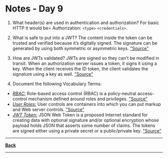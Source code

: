 # Notes - Day 9

1. What header(s) are used in authentication and authorization? For basic HTTP it would be= Authorization: `<type>` `<credentials>`.

2. What is safe to put into a JWT? The content inside the token can be trusted and verified because it’s digitally signed. The signature can be generated by using both symmetric or asymmetric keys. <a href = "https://www.bbva.com/en/json-web-tokens-jwt-how-to-use-them-safely/">"Source"</a>

3. How are JWTs validated? JWTs are signed so they can't be modified in transit. When an authorization server issues a token, it signs it using a key. When the client receives the ID token, the client validates the signature using a key as well. <a href = "https://dev.to/kimmaida/signing-and-validating-json-web-tokens-jwt-for-everyone-25fb#:~:text=JWTs%20are%20signed%20so%20they,using%20a%20key%20as%20well.">"Source"</a>

4. Document the following Vocabulary Terms:

- <u>*RBAC:*</u> Role-based access control (RBAC) is a policy-neutral access-control mechanism defined around roles and privileges. <a href = "https://en.wikipedia.org/wiki/Role-based_access_control">"Source"</a>
- <u>*User Roles:*</u> User controls are containers into which you can put markup and Web server controls. <a href = "https://docs.microsoft.com/en-us/previous-versions/aspnet/fb3w5b53(v=vs.100)#:~:text=User%20controls%20are%20containers%20into,derives%20from%20Control%20or%20WebControl.">"Source"</a>
- <u>*JWT Token:*</u> JSON Web Token is a proposed Internet standard for creating data with optional signature and/or optional encryption whose payload holds JSON that asserts some number of claims. The tokens are signed either using a private secret or a public/private key. <a href = "https://en.wikipedia.org/wiki/JSON_Web_Token">"Source"</a>

---
<a href = "https://github.com/scottie-l/reading-notes/tree/main/reading-notes-401">**Back**</a>

---
